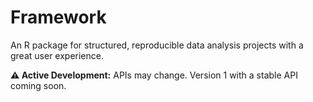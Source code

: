 # Framework

An R package for structured, reproducible data analysis projects with a great user experience.

**⚠️ Active Development:** APIs may change. Version 1 with a stable API coming soon.
